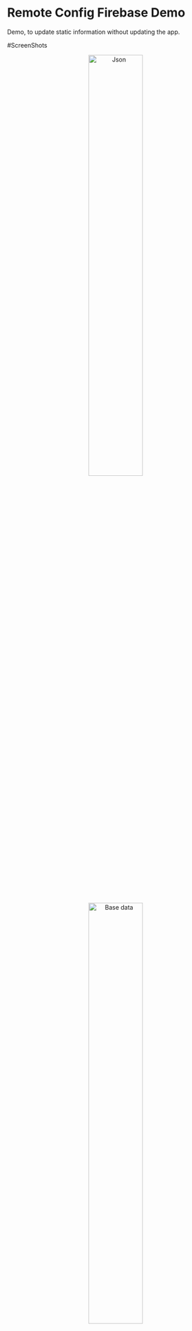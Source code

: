 # Remote Config Firebase Demo

Demo, to update static information without updating the app.


#ScreenShots

<p align="center">
  <img src="screenshots/img1.png" alt="Json" width="50%"/>
</p>

<p align="center">
  <img src="screenshots/img2.png" alt="Base data" width="50%"/>
</p>

<p align="center">
  <img src="screenshots/img3.png" alt="Update data" width="50%"/>
</p>

#Support

Min SDK
14 (Android 4.0–4.0.2 Ice Cream Sandwich)
Target SDK
23 (Android 6.0 Marshmallow)

#About us

We are a team of mobile developers in Orbis Ventures mobiles S.A.C.
We create software and are very competitive, the application development is our passion, and we want to be the best in the world

Nothing is impossible, with effort and dedication can achieve it.

